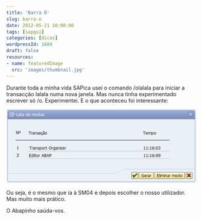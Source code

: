```yaml
---
title: 'Barra Ó'
slug: barra-o
date: 2012-05-21 10:00:00
tags: [sapgui]
categories: [dicas]
wordpressId: 1684
draft: false
resources:
- name: featuredImage
  src: 'images/thumbnail.jpg'
---
```

Durante toda a minha vida SAPica usei o comando /olalala para iniciar a transacção lalala numa nova janela. Mas nunca tinha experimentado escrever só /o. Experimentei. E o que aconteceu foi interessante:

![image][1]

Ou seja, é o mesmo que ia à SM04 e depois escolher o nosso utilizador. Mas muito mais prático.

O Abapinho saúda-vos.

   [1]: images/barra-o.png (barra-o)
